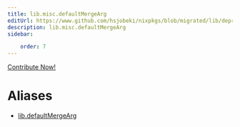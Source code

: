 ```yaml
---
title: lib.misc.defaultMergeArg
editUrl: https://www.github.com/hsjobeki/nixpkgs/blob/migrated/lib/deprecated.nix#L18C21
description: lib.misc.defaultMergeArg
sidebar:

    order: 7
---
```


<a href="https://www.github.com/hsjobeki/nixpkgs/blob/migrated/lib/deprecated.nix#L18C21">Contribute Now!</a>


# Aliases

- [lib.defaultMergeArg](/nix-doc-comments/reference/lib/lib-defaultmergearg)


